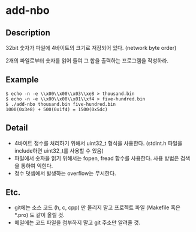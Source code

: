# add-nbo


## Description
32bit 숫자가 파일에 4바이트의 크기로 저장되어 있다. (network byte order)

2개의 파일로부터 숫자를 읽어 들여 그 합을 출력하는 프로그램을 작성하라.

## Example
```
$ echo -n -e \\x00\\x00\\x03\\xe8 > thousand.bin
$ echo -n -e \\x00\\x00\\x01\\xf4 > five-hundred.bin
$ ./add-nbo thousand.bin five-hundred.bin
1000(0x3e8) + 500(0x1f4) = 1500(0x5dc)
```

## Detail
- 4바이트 정수를 처리하기 위해서 uint32_t 형식을 사용한다. (stdint.h 파일을 include하면 uint32_t를 사용할 수 있음)
- 파일에서 숫자을 읽기 위해서는 fopen, fread 함수를 사용한다. 사용 방법은 검색을 통하여 익힌다.
- 정수 덧셈에서 발생하는 overflow는 무시한다.

## Etc.
- git에는 소스 코드 (h, c, cpp) 만 올리지 말고 프로젝트 파일 (Makefile 혹은 *.pro) 도 같이 올릴 것.
- 메일에는 코드 파일을 첨부하지 말고 git 주소만 알려줄 것.
